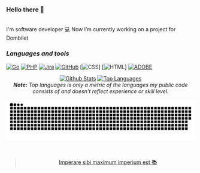 ### Hello there 👋
<br>
I'm software developer 💻 Now I’m currently working on a project for Dombilet

### ___Languages and tools___

[![Go](https://img.shields.io/badge/GoLang-141321?style=plastic&logo=GO)](https://go.dev/)
[![PHP](https://img.shields.io/badge/PHP-141321?style=plastic&logo=PHP)](https://www.php.net/)
[![Jira](https://img.shields.io/badge/Jira-141321?style=plastic&logo=jira&logoColor=2683ff)](https://www.atlassian.com/ru/software/jira)
[![GitHub](https://img.shields.io/badge/GitHub-141321?style=plastic&logo=github)](https://github.com)
[![CSS](https://img.shields.io/badge/CSS-141321?style=plastic&logo=CSS3&logoColor=254add)]
[![HTML](https://img.shields.io/badge/HTML-141321?style=plastic&logo=html5&logoColor=#E34F26)]
[![ADOBE](https://img.shields.io/badge/Photoshop-141321?style=plastic&logo=AdobePhotoshop&logoColor=#31A8FF)](https://www.adobe.com/products/photoshop.html)

<div>

  <div align="center">
    <a href="#"><img alt="Github Stats" src="https://github-readme-stats.vercel.app/api?username=Ch1psCh1ps&hide=contribs,issues&show_icons=true&theme=radical&include_all_commits=true&count_private=true&theme=react&hide_border=true&bg_color=141321&title_color=cc3370&icon_color=f3d447" height="140"/></a>
    <a href="#"><img alt="Top Languages" src="https://github-readme-stats.vercel.app/api/top-langs/?username=Ch1psCh1ps&layout=compact&langs_count=10&theme=react&hide_border=true&bg_color=141321&title_color=cc3370&icon_color=f3d447" height="140"/></a>
    <br>
    <i><b>Note:</b> Top languages is only a metric of the languages my public code consists of and doesn't reflect experience or skill level.</i>
  </div>

</div>

<p align="center">
<a href="" target="_blank"> <img src="https://raw.githubusercontent.com/ch1psch1ps/ch1psch1ps/output/github-contribution-grid-snake-dark.svg#gh-dark-mode-only" alt="firebase"/> </a> 
  
  </p>

<br>

<div align="center">

>[Imperare sibi maximum imperium est 📚](https://en.wikipedia.org/wiki/Seneca_the_Younger )

  </div>

<!--

<div style="text-align:center">

                               ### ___Languages and tools___

<p align="center">
<a href="" target="_blank"> <img src="https://img.shields.io/badge/GoLang-07031f?style=plastic&logo=GO" alt="firebase"/> </a> 
<a href="" target="_blank"> <img src="https://img.shields.io/badge/PHP-07031f?style=plastic&logo=PHP" alt="firebase"/> </a> 
<a href="" target="_blank"> <img src="https://img.shields.io/badge/Jira-07031f?style=plastic&logo=jira&logoColor=2683ff" alt="firebase"/> </a> 
<a href="" target="_blank"> <img src="https://img.shields.io/badge/GitHub-07031f?style=plastic&logo=github" alt="firebase"/> </a> 
<a href="" target="_blank"> <img src="https://img.shields.io/badge/CSS-000000?style=plastic&logo=CSS3&logoColor=254add" alt="firebase"/> </a> 
<a href="" target="_blank"> <img src="https://img.shields.io/badge/HTML-000000?style=plastic&logo=html5&logoColor=e44d26" alt="firebase"/> </a> 

</p>

</div>

-->

<!-- 
[![Top Langs](https://github-readme-stats.vercel.app/api/top-langs/?username=Ch1psCh1ps&layout=compact)](https://github.com/anuraghazra/github-readme-stats)

![GitHub Snake Dark](https://raw.githubusercontent.com/ch1psch1ps/ch1psch1ps/output/github-contribution-grid-snake-dark.svg#gh-dark-mode-only)

![Anurag's GitHub stats](https://github-readme-stats.vercel.app/api?username=Ch1psCh1ps&hide=contribs,issues&count_private=true&show_icons=true&theme=radical)

-->


<!-- >Imperare sibi maximum imperium est

```
Imperare sibi maximum imperium est
```

`Imperare sibi maximum imperium est`
-->

<!--[![Spotify](https://novatorem-m84nrore7-developers.vercel.app/api/spotify)](https://open.spotify.com/embed/album/0FZK97MXMm5mUQ8mtudjuK?utm_source=generator)
-->

<!--
**Ch1psCh1ps/Ch1psCh1ps** is a ✨ _special_ ✨ repository because its `README.md` (this file) appears on your GitHub profile.

Here are some ideas to get you started:

- 🔭 I’m currently working on ...
- 🌱 I’m currently learning ...
- 👯 I’m looking to collaborate on ...
- 🤔 I’m looking for help with ...
- 💬 Ask me about ...
- 📫 How to reach me: ...
- 😄 Pronouns: ...
- ⚡ Fun fact: ...
-->
